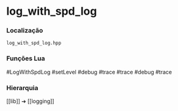 # log_with_spd_log

### Localização
`log_with_spd_log.hpp`

### Funções Lua
#LogWithSpdLog
#setLevel
#debug
#trace
#trace
#debug
#trace

### Hierarquia
[[lib]] ➔ [[logging]]

